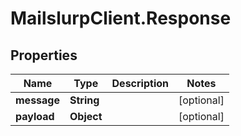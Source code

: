 # MailslurpClient.Response

## Properties
Name | Type | Description | Notes
------------ | ------------- | ------------- | -------------
**message** | **String** |  | [optional] 
**payload** | **Object** |  | [optional] 


